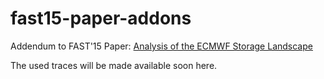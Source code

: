 # fast15-paper-addons

Addendum to FAST'15 Paper: [Analysis of the ECMWF Storage Landscape](https://www.usenix.org/conference/fast15/technical-sessions/presentation/grawinkel)

The used traces will be made available soon here.

